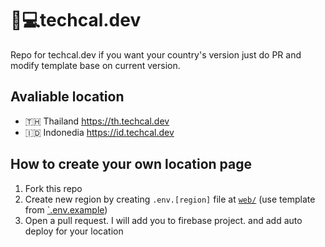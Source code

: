 # 📅💻techcal.dev

Repo for techcal.dev if you want your country's version just do PR and modify template base on current version.

## Avaliable location

- 🇹🇭 Thailand https://th.techcal.dev
- 🇮🇩 Indonedia https://id.techcal.dev

## How to create your own location page

1. Fork this repo
2. Create new region by creating `.env.[region]` file at [`web/`](web/) (use template from [`.env.example](web/.env.example))
3. Open a pull request. I will add you to firebase project. and add auto deploy for your location
